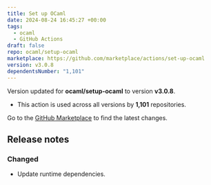 ```yaml
---
title: Set up OCaml
date: 2024-08-24 16:45:27 +00:00
tags:
  - ocaml
  - GitHub Actions
draft: false
repo: ocaml/setup-ocaml
marketplace: https://github.com/marketplace/actions/set-up-ocaml
version: v3.0.8
dependentsNumber: "1,101"
---
```



Version updated for **ocaml/setup-ocaml** to version **v3.0.8**.
- This action is used across all versions by **1,101** repositories.

Go to the [GitHub Marketplace](https://github.com/marketplace/actions/set-up-ocaml) to find the latest changes.

## Release notes

### Changed

- Update runtime dependencies.
